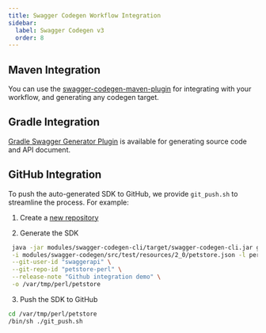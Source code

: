 ```yaml
---
title: Swagger Codegen Workflow Integration
sidebar:
  label: Swagger Codegen v3
  order: 8
---
```



## Maven Integration

You can use the [swagger-codegen-maven-plugin](https://github.com/swagger-api/swagger-codegen/blob/3.0.0/modules/swagger-codegen-maven-plugin/README.md ) for integrating with your workflow, and generating any codegen target.

## Gradle Integration

[Gradle Swagger Generator Plugin](https://github.com/int128/gradle-swagger-generator-plugin) is available for generating source code and API document.

## GitHub Integration

To push the auto-generated SDK to GitHub, we provide `git_push.sh` to streamline the process. For example:

1. Create a [new repository](https://help.github.com/articles/creating-a-new-repository/)

2. Generate the SDK

```sh
 java -jar modules/swagger-codegen-cli/target/swagger-codegen-cli.jar generate \
 -i modules/swagger-codegen/src/test/resources/2_0/petstore.json -l perl \
 --git-user-id "swaggerapi" \
 --git-repo-id "petstore-perl" \
 --release-note "Github integration demo" \
 -o /var/tmp/perl/petstore
```

3. Push the SDK to GitHub

```sh
cd /var/tmp/perl/petstore
/bin/sh ./git_push.sh
```
